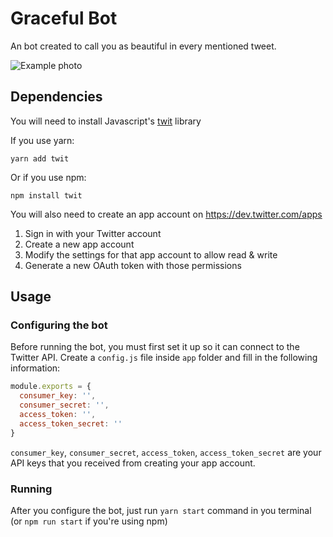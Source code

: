# Graceful Bot

An bot created to call you as beautiful in every mentioned tweet.

![Example photo](https://i.imgur.com/JBbHyH8.png)

## Dependencies

You will need to install Javascript's [twit](https://github.com/ttezel/twit) library

If you use yarn:

    yarn add twit

Or if you use npm:

    npm install twit

You will also need to create an app account on https://dev.twitter.com/apps

1. Sign in with your Twitter account
2. Create a new app account
3. Modify the settings for that app account to allow read & write
4. Generate a new OAuth token with those permissions

## Usage

### Configuring the bot

Before running the bot, you must first set it up so it can connect to the Twitter API. Create a `config.js` file inside `app` folder and fill in the following information:

``` js
module.exports = {
  consumer_key: '',
  consumer_secret: '',
  access_token: '',
  access_token_secret: ''
}
```

`consumer_key`, `consumer_secret`, `access_token`, `access_token_secret` are your API keys that you received from creating your app account.

### Running

After you configure the bot, just run `yarn start` command in you terminal (or `npm run start` if you're using npm)